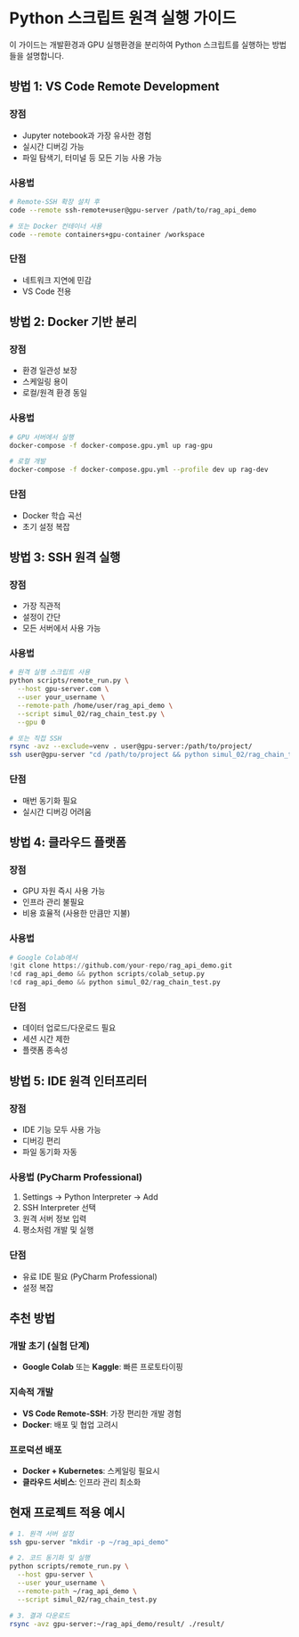 # Python 스크립트 원격 실행 가이드

이 가이드는 개발환경과 GPU 실행환경을 분리하여 Python 스크립트를 실행하는 방법들을 설명합니다.

## 방법 1: VS Code Remote Development
### 장점
- Jupyter notebook과 가장 유사한 경험
- 실시간 디버깅 가능
- 파일 탐색기, 터미널 등 모든 기능 사용 가능

### 사용법
```bash
# Remote-SSH 확장 설치 후
code --remote ssh-remote+user@gpu-server /path/to/rag_api_demo

# 또는 Docker 컨테이너 사용
code --remote containers+gpu-container /workspace
```

### 단점
- 네트워크 지연에 민감
- VS Code 전용

## 방법 2: Docker 기반 분리
### 장점
- 환경 일관성 보장
- 스케일링 용이
- 로컬/원격 환경 동일

### 사용법
```bash
# GPU 서버에서 실행
docker-compose -f docker-compose.gpu.yml up rag-gpu

# 로컬 개발
docker-compose -f docker-compose.gpu.yml --profile dev up rag-dev
```

### 단점
- Docker 학습 곡선
- 초기 설정 복잡

## 방법 3: SSH 원격 실행
### 장점
- 가장 직관적
- 설정이 간단
- 모든 서버에서 사용 가능

### 사용법
```bash
# 원격 실행 스크립트 사용
python scripts/remote_run.py \
  --host gpu-server.com \
  --user your_username \
  --remote-path /home/user/rag_api_demo \
  --script simul_02/rag_chain_test.py \
  --gpu 0

# 또는 직접 SSH
rsync -avz --exclude=venv . user@gpu-server:/path/to/project/
ssh user@gpu-server "cd /path/to/project && python simul_02/rag_chain_test.py"
```

### 단점
- 매번 동기화 필요
- 실시간 디버깅 어려움

## 방법 4: 클라우드 플랫폼
### 장점
- GPU 자원 즉시 사용 가능
- 인프라 관리 불필요
- 비용 효율적 (사용한 만큼만 지불)

### 사용법
```python
# Google Colab에서
!git clone https://github.com/your-repo/rag_api_demo.git
!cd rag_api_demo && python scripts/colab_setup.py
!cd rag_api_demo && python simul_02/rag_chain_test.py
```

### 단점
- 데이터 업로드/다운로드 필요
- 세션 시간 제한
- 플랫폼 종속성

## 방법 5: IDE 원격 인터프리터
### 장점
- IDE 기능 모두 사용 가능
- 디버깅 편리
- 파일 동기화 자동

### 사용법 (PyCharm Professional)
1. Settings → Python Interpreter → Add
2. SSH Interpreter 선택
3. 원격 서버 정보 입력
4. 평소처럼 개발 및 실행

### 단점
- 유료 IDE 필요 (PyCharm Professional)
- 설정 복잡

## 추천 방법

### 개발 초기 (실험 단계)
- **Google Colab** 또는 **Kaggle**: 빠른 프로토타이핑

### 지속적 개발
- **VS Code Remote-SSH**: 가장 편리한 개발 경험
- **Docker**: 배포 및 협업 고려시

### 프로덕션 배포
- **Docker + Kubernetes**: 스케일링 필요시
- **클라우드 서비스**: 인프라 관리 최소화

## 현재 프로젝트 적용 예시

```bash
# 1. 원격 서버 설정
ssh gpu-server "mkdir -p ~/rag_api_demo"

# 2. 코드 동기화 및 실행
python scripts/remote_run.py \
  --host gpu-server \
  --user your_username \
  --remote-path ~/rag_api_demo \
  --script simul_02/rag_chain_test.py

# 3. 결과 다운로드
rsync -avz gpu-server:~/rag_api_demo/result/ ./result/
```